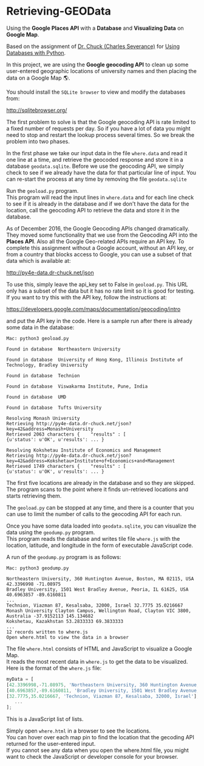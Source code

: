 # Retrieving-GEOData
Using the **Google Places API** with a **Database** and **Visualizing Data** on **Google Map**.

Based on the assignment of [Dr. Chuck (Charles Severance)](https://www.dr-chuck.com/) for [Using Databases with Python](https://www.coursera.org/learn/python-databases).

In this project, we are using the **Google geocoding API** to clean up some user-entered geographic locations of university names and then placing the data on a Google Map :earth_americas:.

You should install the `SQLite browser` to view and modify the databases from:

http://sqlitebrowser.org/

The first problem to solve is that the Google geocoding API is rate limited to a fixed number of requests per day.
So if you have a lot of data you might need to stop and restart the lookup process several times.
So we break the problem into two phases.

In the first phase we take our input data in the file `where.data` and read it one line at a time, and retrieve the geocoded response and store it in a database `geodata.sqlite`.
Before we use the geocoding API, we simply check to see if we already have the data for that particular line of input.
You can re-start the process at any time by removing the file `geodata.sqlite`

Run the `geoload.py` program.   
This program will read the input lines in `where.data` and for each line check to see if it is already in the database and if we don't have the data for the location, call the geocoding API to retrieve the data and store it in the database.

As of December 2016, the Google Geocoding APIs changed dramatically.
They moved some functionality that we use from the Geocoding API into the **Places API**.
Also all the Google Geo-related APIs require an API key. 
To complete this assignment without a Google account, without an API key, or from a country that blocks access to Google, you can use a subset of that data which is available at:

http://py4e-data.dr-chuck.net/json

To use this, simply leave the api_key set to False in `geoload.py`.
This URL only has a subset of the data but it has no rate limit so it is good for testing.
If you want to try this with the API key, follow the instructions at:

https://developers.google.com/maps/documentation/geocoding/intro

and put the API key in the code.
Here is a sample run after there is already some data in the database:

```ShellSession
Mac: python3 geoload.py

Found in database  Northeastern University

Found in database  University of Hong Kong, Illinois Institute of Technology, Bradley University

Found in database  Technion

Found in database  Viswakarma Institute, Pune, India

Found in database  UMD

Found in database  Tufts University

Resolving Monash University
Retrieving http://py4e-data.dr-chuck.net/json?key=42&address=Monash+University
Retrieved 2063 characters {    "results" : [
{u'status': u'OK', u'results': ... }

Resolving Kokshetau Institute of Economics and Management
Retrieving http://py4e-data.dr-chuck.net/json?key=42&address=Kokshetau+Institute+of+Economics+and+Management
Retrieved 1749 characters {    "results" : [
{u'status': u'OK', u'results': ... }
```

The first five locations are already in the database and so they are skipped.  
The program scans to the point where it finds un-retrieved locations and starts retrieving them.

The `geoload.py` can be stopped at any time, and there is a counter that you can use to limit the number of calls to the geocoding API for each run.

Once you have some data loaded into `geodata.sqlite`, you can visualize the data using the `geodump.py` program.  
This program reads the database and writes tile file `where.js` with the location, latitude, and longitude in the form of executable JavaScript code.

A run of the `geodump.py` program is as follows:

```ShellSession 
Mac: python3 geodump.py

Northeastern University, 360 Huntington Avenue, Boston, MA 02115, USA 42.3396998 -71.08975
Bradley University, 1501 West Bradley Avenue, Peoria, IL 61625, USA 40.6963857 -89.6160811  
...  
Technion, Viazman 87, Kesalsaba, 32000, Israel 32.7775 35.0216667
Monash University Clayton Campus, Wellington Road, Clayton VIC 3800, Australia -37.9152113 145.134682
Kokshetau, Kazakhstan 53.2833333 69.3833333  
...  
12 records written to where.js  
Open where.html to view the data in a browser
```

The file `where.html` consists of HTML and JavaScript to visualize a Google Map.  
It reads the most recent data in `where.js` to get the data to be visualized.  
Here is the format of the `where.js` file:

```JavaScript
myData = [
[42.3396998,-71.08975, 'Northeastern University, 360 Huntington Avenue, Boston, MA 02115, USA'],
[40.6963857,-89.6160811, 'Bradley University, 1501 West Bradley Avenue, Peoria, IL 61625, USA'],
[32.7775,35.0216667, 'Technion, Viazman 87, Kesalsaba, 32000, Israel'],
   ...
];
```
This is a JavaScript list of lists.  

Simply open `where.html` in a browser to see the locations.  
You can hover over each map pin to find the location that the gecoding API returned for the user-entered input.  
If you cannot see any data when you open the where.html file, you might want to check the JavaScript or developer console for your browser.
